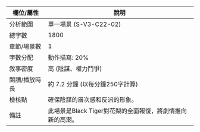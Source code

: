 | 欄位/屬性 | 說明 |
|---|---|
| 分析範圍 | 單一場景 (S-V3-C22-02) |
| 總字數 | 1800 |
| 章節/場景數 | 1 |
| 字數分配 | 動作描寫: 20% | 對話: 50% | 內心描寫: 30% |
| 敘事密度 | 高 (陰謀、權力鬥爭) |
| 閱讀/播放時長 | 約 7.2 分鐘 (以每分鐘250字計算) |
| 檢核點 | 確保陰謀的層次感和反派的形象。 |
| 備註 | 此場景是Black Tiger對花梨的全面報復，將劇情推向新的高潮。

